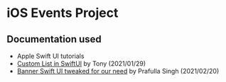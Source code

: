 #  iOS Events Project


## Documentation used

- Apple Swift UI tutorials
- [Custom List in SwiftUI](https://thehappyprogrammer.com/custom-list-in-swiftui/) by Tony (2021/01/29)
- [Banner Swift UI tweaked for our need](https://prafullkumar77.medium.com/swiftui-how-to-make-toast-and-notification-banners-bc8aae313b33) by Prafulla Singh (2021/02/20)

